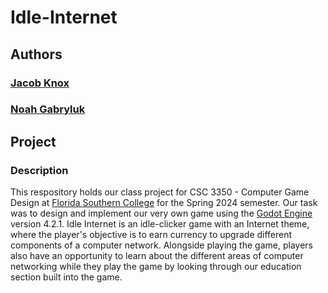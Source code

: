 # Idle-Internet
## Authors
### [Jacob Knox](https://github.com/JacobKnox)
### [Noah Gabryluk](https://github.com/ngabryluk)

## Project
### Description
This respository holds our class project for CSC 3350 - Computer Game Design at [Florida Southern College](https://www.flsouthern.edu/) for the Spring 2024 semester. Our task was to design and implement our very own game using the [Godot Engine](https://godotengine.org/) version 4.2.1. Idle Internet is an idle-clicker game with an Internet theme, where the player's objective is to earn currency to upgrade different components of a computer network. Alongside playing the game, players also have an opportunity to learn about the different areas of computer networking while they play the game by looking through our education section built into the game.
